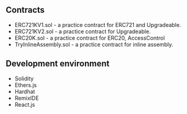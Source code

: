 ## Contracts
- ERC721KV1.sol - a practice contract for ERC721 and Upgradeable.
- ERC721KV2.sol - a practice contract for Upgradeable.
- ERC20K.sol - a practice contract for ERC20, AccessControl
- TryInlineAssembly.sol - a practice contract for inline assembly.


## Development environment
- Solidity
- Ethers.js
- Hardhat
- RemixIDE
- React.js
